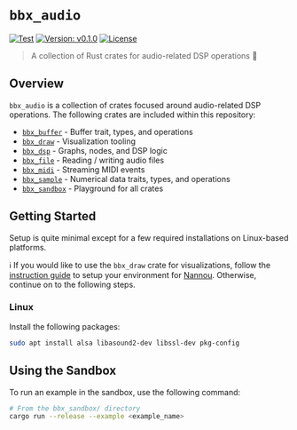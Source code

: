 # `bbx_audio`

[![Test](https://github.com/blackboxaudio/bbx_audio/actions/workflows/ci-test.yml/badge.svg)](https://github.com/blackboxaudio/bbx_audio/actions/workflows/ci-test.yml)
[![Version: v0.1.0](https://img.shields.io/badge/Version-v0.1.0-blue.svg)](https://github.com/blackboxaudio/bbx_audio)
[![License](https://img.shields.io/badge/License-MIT-yellow)](https://github.com/blackboxaudio/bbx_audio/blob/develop/LICENSE)

> A collection of Rust crates for audio-related DSP operations 🧮

## Overview

`bbx_audio` is a collection of crates focused around audio-related DSP operations. The following crates are included within this repository:

- [`bbx_buffer`](https://github.com/blackboxaudio/bbx_audio/tree/develop/bbx_buffer) - Buffer trait, types, and operations
- [`bbx_draw`](https://github.com/blackboxaudio/bbx_audio/tree/develop/bbx_draw) - Visualization tooling
- [`bbx_dsp`](https://github.com/blackboxaudio/bbx_audio/tree/develop/bbx_dsp) - Graphs, nodes, and DSP logic
- [`bbx_file`](https://github.com/blackboxaudio/bbx_audio/tree/develop/bbx_file) - Reading / writing audio files
- [`bbx_midi`](https://github.com/blackboxaudio/bbx_audio/tree/develop/bbx_midi) - Streaming MIDI events
- [`bbx_sample`](https://github.com/blackboxaudio/bbx_audio/tree/develop/bbx_sample) - Numerical data traits, types, and operations
- [`bbx_sandbox`](https://github.com/blackboxaudio/bbx_audio/tree/develop/bbx_sandbox) - Playground for all crates

## Getting Started

Setup is quite minimal except for a few required installations on Linux-based platforms.

:information_source: If you would like to use the `bbx_draw` crate for visualizations, follow the [instruction guide](https://guide.nannou.cc/getting_started/platform-specific_setup) to setup your environment for [Nannou](https://nannou.cc/).
Otherwise, continue on to the following steps.

### Linux

Install the following packages:
```bash
sudo apt install alsa libasound2-dev libssl-dev pkg-config
```

## Using the Sandbox

To run an example in the sandbox, use the following command:

```bash
# From the bbx_sandbox/ directory
cargo run --release --example <example_name>
```
